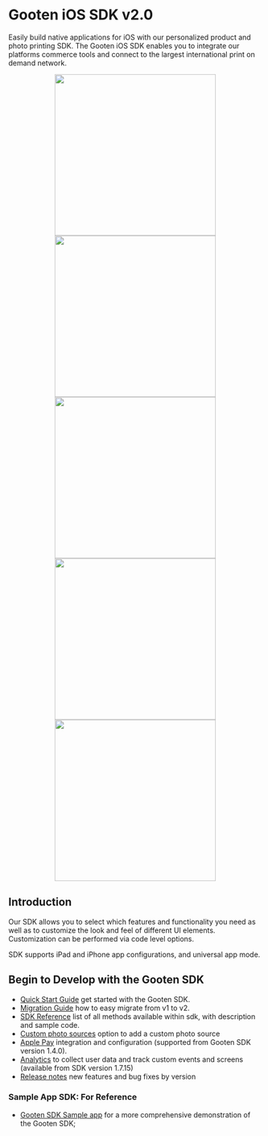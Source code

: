 Gooten iOS SDK v2.0
===================

Easily build native applications for iOS with our personalized product and photo printing SDK. The Gooten iOS SDK enables you to integrate our platforms commerce tools and connect to the largest international print on demand network.

<p align="center">
  <img src="https://github.com/printdotio/printio-ios-sdk/raw/master/docs/images/ssx1.png" height="320"/>
  <img src="https://github.com/printdotio/printio-ios-sdk/raw/master/docs/images/ssx2.png" height="320"/>
  <img src="https://github.com/printdotio/printio-ios-sdk/raw/master/docs/images/ssx3.png" height="320"/>
  <img src="https://github.com/printdotio/printio-ios-sdk/raw/master/docs/images/ssx4.png" height="320"/>
  <img src="https://github.com/printdotio/printio-ios-sdk/raw/master/docs/images/ssx5.png" height="320"/>
</p>

## Introduction

Our SDK allows you to select which features and functionality you need as well as to customize the look and feel of different UI elements. Customization can be performed via code level options.

SDK supports iPad and iPhone app configurations, and universal app mode.

## Begin to Develop with the Gooten SDK

- [Quick Start Guide](https://github.com/printdotio/printio-ios-sdk/blob/master/docs/quick_start_guide.md) get started with the Gooten SDK.
- [Migration Guide](https://github.com/printdotio/printio-ios-sdk/blob/master/docs/migration_guide.md) how to easy migrate from v1 to v2.
- [SDK Reference](https://github.com/printdotio/printio-ios-sdk/blob/master/docs/sdk_reference.md) list of all methods available within sdk, with description and sample code.
- [Custom photo sources](https://github.com/printdotio/printio-ios-sdk/blob/master/docs/Photo-Sources/custom_photo_sources.md) option to add a custom photo source
- [Apple Pay](https://github.com/printdotio/printio-ios-sdk/blob/master/docs/apple_pay_integration.md) integration and configuration (supported from Gooten SDK version 1.4.0).
- [Analytics](https://github.com/printdotio/printio-ios-sdk/blob/master/docs/analytics.md) to collect user data and track custom events and screens (available from SDK version 1.7.15)
- [Release notes](https://github.com/printdotio/printio-ios-sdk/blob/master/ReleaseNotes.md) new features and bug fixes by version

### Sample App SDK: For Reference
- [Gooten SDK Sample app](https://github.com/printdotio/printio-ios-example) for a more comprehensive demonstration of the Gooten SDK; 
